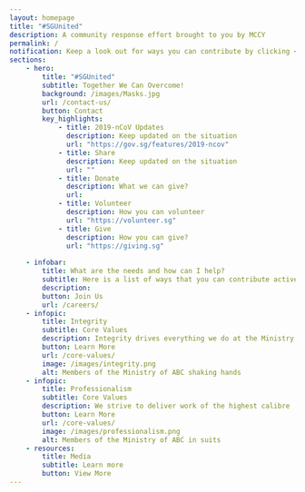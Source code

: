 ```yaml
---
layout: homepage
title: "#SGUnited"
description: A community response effort brought to you by MCCY
permalink: /
notification: Keep a look out for ways you can contribute by clicking <a href="/register/">here!</a>
sections:
    - hero:
        title: "#SGUnited"
        subtitle: Together We Can Overcome!
        background: /images/Masks.jpg
        url: /contact-us/
        button: Contact
        key_highlights:
            - title: 2019-nCoV Updates
              description: Keep updated on the situation
              url: "https://gov.sg/features/2019-ncov"
            - title: Share
              description: Keep updated on the situation
              url: ""
            - title: Donate
              description: What we can give?
              url: 
            - title: Volunteer
              description: How you can volunteer
              url: "https://volunteer.sg"
            - title: Give
              description: How you can give?
              url: "https://giving.sg"
           
    - infobar:
        title: What are the needs and how can I help?
        subtitle: Here is a list of ways that you can contribute actively:
        description: 
        button: Join Us
        url: /careers/
    - infopic:
        title: Integrity
        subtitle: Core Values
        description: Integrity drives everything we do at the Ministry of ABC
        button: Learn More
        url: /core-values/
        image: /images/integrity.png
        alt: Members of the Ministry of ABC shaking hands
    - infopic:
        title: Professionalism
        subtitle: Core Values
        description: We strive to deliver work of the highest calibre
        button: Learn More
        url: /core-values/
        image: /images/professionalism.png
        alt: Members of the Ministry of ABC in suits
    - resources:
        title: Media
        subtitle: Learn more
        button: View More
---
```

